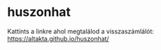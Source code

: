 # huszonhat
Kattints a linkre ahol megtalálod a visszaszámlálót: https://altakta.github.io/huszonhat/
